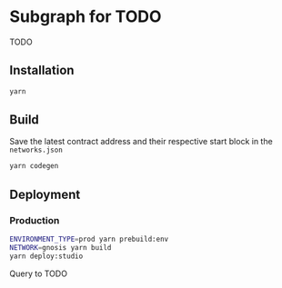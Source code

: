 # Subgraph for TODO

TODO


## Installation

```sh
yarn
```

## Build

Save the latest contract address and their respective start block in the `networks.json`

```sh
yarn codegen
```

## Deployment

### Production

```sh
ENVIRONMENT_TYPE=prod yarn prebuild:env
NETWORK=gnosis yarn build
yarn deploy:studio
```

Query to TODO
